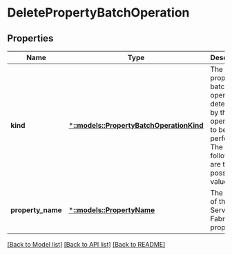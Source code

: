 # DeletePropertyBatchOperation

## Properties
Name | Type | Description | Notes
------------ | ------------- | ------------- | -------------
**kind** | [***::models::PropertyBatchOperationKind**](PropertyBatchOperationKind.md) | The kind of property batch operation, determined by the operation to be performed. The following are the possible values. | [default to null]
**property_name** | [***::models::PropertyName**](PropertyName.md) | The name of the Service Fabric property. | [default to null]

[[Back to Model list]](../README.md#documentation-for-models) [[Back to API list]](../README.md#documentation-for-api-endpoints) [[Back to README]](../README.md)


